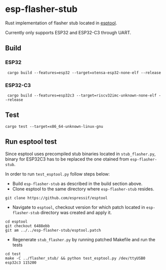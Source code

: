 # esp-flasher-stub

Rust implementation of flasher stub located in [esptool](https://github.com/espressif/esptool/).

Currently only supports ESP32 and ESP32-C3 through UART.

## Build

### ESP32

```
 cargo build --features=esp32 --target=xtensa-esp32-none-elf --release
```

### ESP32-C3

```
 cargo build --features=esp32c3 --target=riscv32imc-unknown-none-elf --release
```

## Test

```
cargo test --target=x86_64-unknown-linux-gnu
```

## Run esptool test

Since esptool uses precompiled stub binaries located in `stub_flasher.py`,
binary for ESP32C3 has to be replaced the one otained from `esp-flasher-stub`.

In order to run `test_esptool.py` follow steps below:

- Build `esp-flasher-stub` as described in the build section above.
- Clone esptool to the same directory where `esp-flasher-stub` resides.

```
git clone https://github.com/espressif/esptool
```

- Navigate to `esptool`, checkout version for which patch located in `esp-flasher-stub` directory was created and apply it.

```
cd esptool
git checkout 6488ebb
git am ../../esp-flasher-stub/esptool.patch
```

- Regenerate `stub_flasher.py` by running patched Makefile and run the tests

```
cd test
make -C ../flasher_stub/ && python test_esptool.py /dev/ttyUSB0 esp32c3 115200
```
